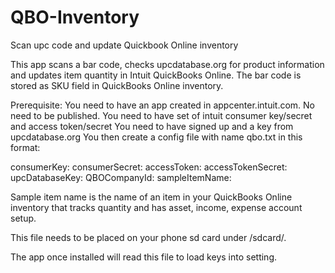 # QBO-Inventory
Scan upc code and update Quickbook Online inventory

This app scans a bar code, checks upcdatabase.org for product information and updates item quantity in Intuit QuickBooks Online. The bar code is stored as SKU field in QuickBooks Online inventory.

Prerequisite:
You need to have an app created in appcenter.intuit.com. No need to be published.
You need to have set of intuit consumer key/secret and access token/secret
You need to have signed up and a key from upcdatabase.org
You then create a config file with name qbo.txt in this format:

consumerKey:<value>
consumerSecret:<value>
accessToken:<value>
accessTokenSecret:<value>
upcDatabaseKey:<value>
QBOCompanyId:<value>
sampleItemName:<value>

Sample item name is the name of an item in your QuickBooks Online inventory that tracks quantity and has asset, income, expense account setup.

This file needs to be placed on your phone sd card under /sdcard/.

The app once installed will read this file to load keys into setting.
